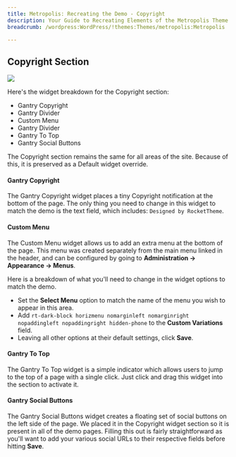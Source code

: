 ```yaml
---
title: Metropolis: Recreating the Demo - Copyright
description: Your Guide to Recreating Elements of the Metropolis Theme for WordPress
breadcrumb: /wordpress:WordPress/!themes:Themes/metropolis:Metropolis

---
```


Copyright Section
-----
![][demo2]

Here's the widget breakdown for the Copyright section:

* Gantry Copyright
* Gantry Divider
* Custom Menu
* Gantry Divider
* Gantry To Top
* Gantry Social Buttons

The Copyright section remains the same for all areas of the site. Because of this, it is preserved as a Default widget override.

#### Gantry Copyright
The Gantry Copyright widget places a tiny Copyright notification at the bottom of the page. The only thing you need to change in this widget to match the demo is the text field, which includes: `Designed by RocketTheme`. 

#### Custom Menu
The Custom Menu widget allows us to add an extra menu at the bottom of the page. This menu was created separately from the main menu linked in the header, and can be configured by going to **Administration -> Appearance -> Menus**.

Here is a breakdown of what you'll need to change in the widget options to match the demo.

* Set the **Select Menu** option to match the name of the menu you wish to appear in this area.
* Add `rt-dark-block horizmenu nomarginleft nomarginright nopaddingleft nopaddingright hidden-phone` to the **Custom Variations** field.
* Leaving all other options at their default settings, click **Save**.

#### Gantry To Top
The Gantry To Top widget is a simple indicator which allows users to jump to the top of a page with a single click. Just click and drag this widget into the section to activate it.

#### Gantry Social Buttons
The Gantry Social Buttons widget creates a floating set of social buttons on the left side of the page. We placed it in the Copyright widget section so it is present in all of the demo pages. Filling this out is fairly straightforward as you'll want to add your various social URLs to their respective fields before hitting **Save**.

[demo2]: assets/wp_metropolis_demo_2.jpeg